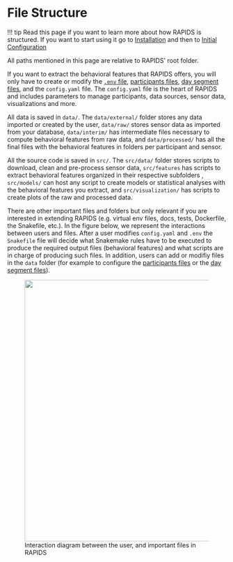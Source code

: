 # File Structure

!!! tip
    Read this page if you want to learn more about how RAPIDS is structured. If you want to start using it go to [Installation](../setup/installation/) and then to [Initial Configuration](../setup/configuration/)

All paths mentioned in this page are relative to RAPIDS' root folder.

If you want to extract the behavioral features that RAPIDS offers, you will only have to create or modify the [`.env` file](../setup/configuration/#database-credentials), [participants files](../setup/configuration/#participant-files), [day segment files](../setup/configuration/#day-segments), and the `config.yaml` file. The `config.yaml` file is the heart of RAPIDS and includes parameters to manage participants, data sources, sensor data, visualizations and more.


All data is saved in `data/`. The `data/external/` folder stores any data imported or created by the user, `data/raw/` stores sensor data as imported from your database, `data/interim/` has intermediate files necessary to compute behavioral features from raw data, and `data/processed/` has all the final files with the behavioral features in folders per participant and sensor.

All the source code is saved in `src/`. The `src/data/` folder stores scripts to download, clean and pre-process sensor data, `src/features` has scripts to extract behavioral features organized in their respective subfolders , `src/models/` can host any script to create models or statistical analyses with the behavioral features you extract, and `src/visualization/` has scripts to create plots of the raw and processed data.

There are other important files and folders but only relevant if you are interested in extending RAPIDS (e.g. virtual env files, docs, tests, Dockerfile, the Snakefile, etc.). In the figure below, we represent the interactions between users and files. After a user modifies `config.yaml` and `.env` the `Snakefile` file will decide what Snakemake rules have to be executed to produce the required output files (behavioral features) and what scripts are in charge of producing such files. In addition, users can add or modifiy files in the `data` folder (for example to configure the [participants files](../setup/configuration/#participant-files) or the [day segment files](../setup/configuration/#day-segments)).

<figure>
  <img src="/img/files.png" width="600" />
  <figcaption>Interaction diagram between the user, and important files in RAPIDS</figcaption>
</figure>

